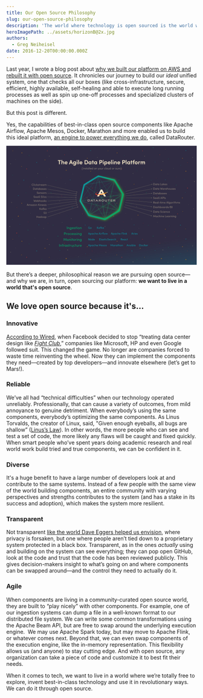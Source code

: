 ```yaml
---
title: Our Open Source Philosophy
slug: our-open-source-philosophy
description: 'The world where technology is open sourced is the world we want to live in. Our CTO explains why. '
heroImagePath: ../assets/horizonB@2x.jpg
authors:
  - Greg Neiheisel
date: 2016-12-20T00:00:00.000Z
---
```


Last year, I wrote a blog post about [why we built our platform on AWS and rebuilt it with open source](https://www.astronomer.io/blog/why-we-built-our-data-platform-on-aws-and-why-we-rebuilt-it-with-open-source). It chronicles our journey to build our _ideal_ unified system, one that checks all our boxes (like cross-infrastructure, secure, efficient, highly available, self-healing and able to execute long running processes as well as spin up one-off processes and specialized clusters of machines on the side).&nbsp;  
  
But this post is different.

Yes,&nbsp;the capabilities of best-in-class open source components like&nbsp;Apache Airflow, Apache Mesos, Docker, Marathon and more enabled us to build this&nbsp;ideal platform, [an engine to power everything we do](https://www.astronomer.io/the-machines), called DataRouter.

![datarouterScreenA@2x.jpg](../assets/datarouterScreenA@2x.jpg)

But there’s a deeper, philosophical reason we are pursuing open source—and why we are, in turn, open sourcing our platform: **we want to live in a world that's open source**.&nbsp;

## We love open source because it's...

### Innovative 

[According to Wired](https://www.wired.com/2016/03/google-facebook-designing-open-source-data-center-gear-together/), when Facebook decided to stop “treating data center design like [_Fight Club_](https://www.youtube.com/watch?v=dC1yHLp9bWA),” companies like Microsoft, HP and even Google followed suit. This changed the game. No longer are&nbsp;companies forced to waste time reinventing the wheel. Now they can&nbsp;implement the components they need—created by top developers—and innovate elsewhere (let’s get to Mars!).&nbsp;

### Reliable

We’ve all had “technical difficulties” when our technology operated unreliably. Professionally, that can cause a variety of outcomes, from mild annoyance to genuine detriment. When everybody’s using the same components, everybody’s optimizing the same components. As Linus Torvalds, the creator of Linux, said, "Given enough eyeballs, all bugs are shallow” ([Linus’s Law](https://www.pcworld.com/article/209891/10_reasons_open_source_is_good_for_business.html)). In other words, the more people who can see and test a set of code, the more likely any flaws will be caught and fixed quickly. When smart people who’ve spent years doing academic research and real world work build tried and true components, we can&nbsp;be confident in it.

### Diverse&nbsp;

It's a huge benefit to have a large number of developers look at and contribute to the same systems. Instead of a few people with the same view of the world building components, an entire community with varying perspectives and strengths contributes to the system (and has a stake in its success and adoption), which makes the system more resilient.&nbsp;

### Transparent&nbsp;

Not transparent [like the world Dave Eggers helped us envision](https://www.nytimes.com/2013/11/03/books/review/the-circle-by-dave-eggers.html), where privacy is forsaken, but one where people aren’t tied down to a proprietary system protected&nbsp;in a black box. Transparent, as in the ones _actually_ using and building on the system can see everything; they can pop open GitHub, look at the code and trust that the code has been reviewed publicly. This gives decision-makers insight to what’s going on and where components can be swapped around—and the control they need to actually do it.&nbsp;

### Agile&nbsp;

When components are living in a community-curated open source world, they are built to “play nicely” with other components. For example, one of our ingestion systems can dump a file in a well-known format to our distributed file system. We can write some common transformations using the Apache Beam API, but are free to swap around the underlying execution engine. &nbsp;We may use Apache Spark today, but may move to Apache Flink, or whatever comes next. Beyond that, we can even swap components of the execution engine, like the in-memory representation. This flexibility allows us (and anyone) to stay cutting edge. And with open source, any organization can take a piece of code and customize it to best fit their needs.&nbsp;

When it comes to tech, we want to live in a world where we’re totally free to explore, invent best-in-class technology and use it in revolutionary ways. We can do it through open source.

